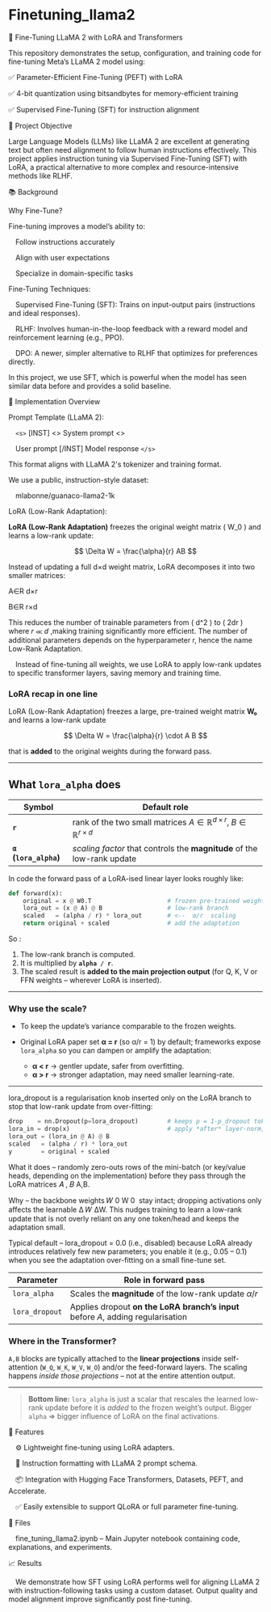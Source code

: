 # Finetuning_llama2

🦙 Fine-Tuning LLaMA 2 with LoRA and Transformers

This repository demonstrates the setup, configuration, and training code for fine-tuning Meta’s LLaMA 2 model using:

✅ Parameter-Efficient Fine-Tuning (PEFT) with LoRA 

✅ 4-bit quantization using bitsandbytes for memory-efficient training

✅ Supervised Fine-Tuning (SFT) for instruction alignment

📌 Project Objective

Large Language Models (LLMs) like LLaMA 2 are excellent at generating text but often need alignment to follow human instructions effectively.
This project applies instruction tuning via Supervised Fine-Tuning (SFT) with LoRA, a practical alternative to more complex and resource-intensive methods like RLHF.

📚 Background

Why Fine-Tune?

Fine-tuning improves a model’s ability to:

&emsp;Follow instructions accurately

&emsp;Align with user expectations

&emsp;Specialize in domain-specific tasks
  
Fine-Tuning Techniques:

&emsp;Supervised Fine-Tuning (SFT): Trains on input-output pairs (instructions and ideal responses).

&emsp;RLHF: Involves human-in-the-loop feedback with a reward model and reinforcement learning (e.g., PPO).

&emsp;DPO: A newer, simpler alternative to RLHF that optimizes for preferences directly.

In this project, we use SFT, which is powerful when the model has seen similar data before and provides a solid baseline.


🔧 Implementation Overview

Prompt Template (LLaMA 2):

&emsp;`<s>` [INST] <<SYS>>  System prompt <</SYS>>

&emsp;User prompt [/INST] Model response `</s>`

This format aligns with LLaMA 2's tokenizer and training format.

We use a public, instruction-style dataset:

&emsp;mlabonne/guanaco-llama2-1k

LoRA (Low-Rank Adaptation):

**LoRA (Low-Rank Adaptation)** freezes the original weight matrix \( W_0 \) and learns a low-rank update:

$$
\Delta W = \frac{\alpha}{r} AB
$$

Instead of updating a full d×d weight matrix, LoRA decomposes it into two smaller matrices:

A∈R 
d×r
 
B∈R 
r×d
 

This reduces the number of trainable parameters from 
\( d^2 \)
  to 
\( 2dr \)
where 
𝑟
≪
𝑑
,making training significantly more efficient.
The number of additional parameters depends on the hyperparameter 
r, hence the name Low-Rank Adaptation.

&emsp;Instead of fine-tuning all weights, we use LoRA to apply low-rank updates to specific transformer layers, saving memory and training time.

### LoRA recap in one line

LoRA (Low-Rank Adaptation) freezes a large, pre-trained weight matrix **W₀** and learns a low-rank update

$$
\Delta W = \frac{\alpha}{r} \cdot A B
$$

that is **added** to the original weights during the forward pass.

---

## What **`lora_alpha`** does

| Symbol                 | Default role                                                                           |
| ---------------------- | -------------------------------------------------------------------------------------- |
| **`r`**                | rank of the two small matrices $A\in\mathbb R^{d\times r},\;B\in\mathbb R^{r\times d}$ |
| **`α` (`lora_alpha`)** | *scaling factor* that controls the **magnitude** of the low-rank update                |

In code the forward pass of a LoRA-ised linear layer looks roughly like:

```python
def forward(x):
    original = x @ W0.T                     # frozen pre-trained weights
    lora_out = (x @ A) @ B                  # low-rank branch
    scaled   = (alpha / r) * lora_out       # <--  α/r  scaling
    return original + scaled                # add the adaptation
```

So :

1. The low-rank branch is computed.
2. It is multiplied by **`alpha / r`**.
3. The scaled result is **added to the main projection output** (for
   Q, K, V or FFN weights – wherever LoRA is inserted).

---

### Why use the scale?

* To keep the update’s variance comparable to the frozen weights.
* Original LoRA paper set **α = r** (so α/r = 1) by default; frameworks expose `lora_alpha` so you can dampen or amplify the adaptation:

  * **α < r** → gentler update, safer from overfitting.
  * **α > r** → stronger adaptation, may need smaller learning-rate.

---

lora_dropout is a regularisation knob inserted only on the LoRA branch to stop that low-rank update from over-fitting:

```python
drop    = nn.Dropout(p=lora_dropout)        # keeps p = 1-p_dropout tokens
lora_in = drop(x)                           # apply *after* layer-norm, before A
lora_out = (lora_in @ A) @ B
scaled   = (alpha / r) * lora_out
y        = original + scaled
```

What it does – randomly zero-outs rows of the mini-batch (or key/value heads, depending on the implementation) before they pass through the LoRA matrices
𝐴
,
𝐵
A,B.

Why – the backbone weights
𝑊
0
W
0
​
  stay intact; dropping activations only affects the learnable
Δ
𝑊
ΔW.
This nudges training to learn a low-rank update that is not overly reliant on any one token/head and keeps the adaptation small.

Typical default – lora_dropout = 0.0 (i.e., disabled) because LoRA already introduces relatively few new parameters; you enable it (e.g., 0.05 – 0.1) when you see the adaptation over-fitting on a small fine-tune set.

| Parameter      | Role in forward pass                                                             |
| -------------- | -------------------------------------------------------------------------------- |
| `lora_alpha`   | Scales the **magnitude** of the low-rank update $\alpha/r$                       |
| `lora_dropout` | Applies dropout **on the LoRA branch’s input** before $A$, adding regularisation |


### Where in the Transformer?

`A,B` blocks are typically attached to the **linear projections** inside self-attention (`W_Q`, `W_K`, `W_V`, `W_O`) and/or the feed-forward layers.
The scaling happens *inside those projections* – not at the entire attention output.

---

> **Bottom line:** `lora_alpha` is just a scalar that rescales the learned low-rank update before it is *added* to the frozen weight’s output. Bigger `alpha` ⇒ bigger influence of LoRA on the final activations.



🧪 Features

&emsp;⚙️ Lightweight fine-tuning using LoRA adapters.

&emsp;🧠 Instruction formatting with LLaMA 2 prompt schema.

&emsp;📦 Integration with Hugging Face Transformers, Datasets, PEFT, and Accelerate.

&emsp;✅ Easily extensible to support QLoRA or full parameter fine-tuning.


📁 Files

&emsp;fine_tuning_llama2.ipynb  – Main Jupyter notebook containing code, explanations, and experiments.

📈 Results

&emsp;We demonstrate how SFT using LoRA performs well for aligning LLaMA 2 with instruction-following tasks using a custom dataset. Output quality and model alignment improve significantly post fine-tuning.